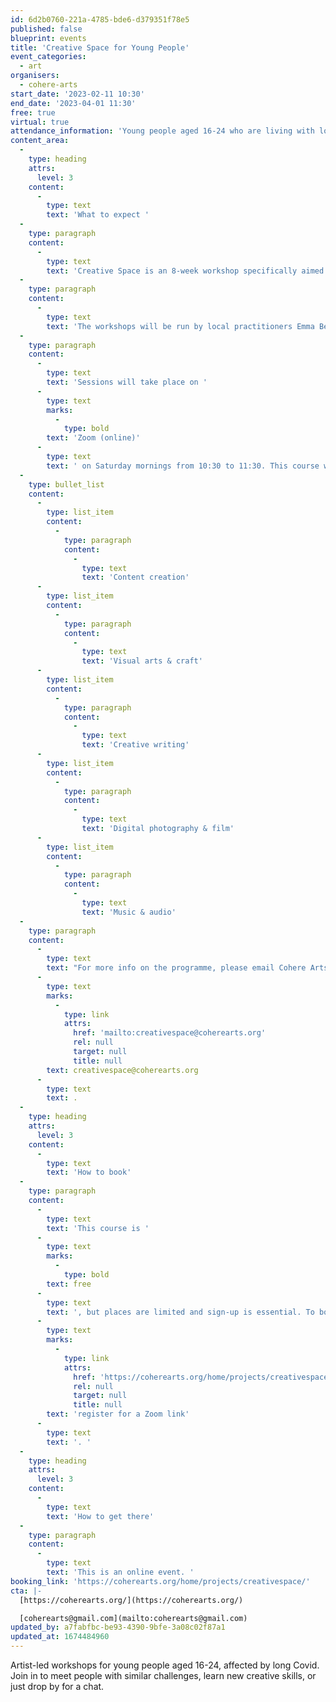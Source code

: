 ```yaml
---
id: 6d2b0760-221a-4785-bde6-d379351f78e5
published: false
blueprint: events
title: 'Creative Space for Young People'
event_categories:
  - art
organisers:
  - cohere-arts
start_date: '2023-02-11 10:30'
end_date: '2023-04-01 11:30'
free: true
virtual: true
attendance_information: 'Young people aged 16-24 who are living with long covid'
content_area:
  -
    type: heading
    attrs:
      level: 3
    content:
      -
        type: text
        text: 'What to expect '
  -
    type: paragraph
    content:
      -
        type: text
        text: 'Creative Space is an 8-week workshop specifically aimed at young people aged 16-24, living with long covid. The aims of the programme are to connect people who are facing similar challenges and support mental health and wellbeing through engagement with creative activities.'
  -
    type: paragraph
    content:
      -
        type: text
        text: 'The workshops will be run by local practitioners Emma Bernard (performer, writer, and director) and Rosy May (dancer, and content creator).'
  -
    type: paragraph
    content:
      -
        type: text
        text: 'Sessions will take place on '
      -
        type: text
        marks:
          -
            type: bold
        text: 'Zoom (online)'
      -
        type: text
        text: ' on Saturday mornings from 10:30 to 11:30. This course will run from 11th Feb to 1st April 2023 and will include a mixture of:'
  -
    type: bullet_list
    content:
      -
        type: list_item
        content:
          -
            type: paragraph
            content:
              -
                type: text
                text: 'Content creation'
      -
        type: list_item
        content:
          -
            type: paragraph
            content:
              -
                type: text
                text: 'Visual arts & craft'
      -
        type: list_item
        content:
          -
            type: paragraph
            content:
              -
                type: text
                text: 'Creative writing'
      -
        type: list_item
        content:
          -
            type: paragraph
            content:
              -
                type: text
                text: 'Digital photography & film'
      -
        type: list_item
        content:
          -
            type: paragraph
            content:
              -
                type: text
                text: 'Music & audio'
  -
    type: paragraph
    content:
      -
        type: text
        text: "For more info on the programme, please email Cohere Arts at\_"
      -
        type: text
        marks:
          -
            type: link
            attrs:
              href: 'mailto:creativespace@coherearts.org'
              rel: null
              target: null
              title: null
        text: creativespace@coherearts.org
      -
        type: text
        text: .
  -
    type: heading
    attrs:
      level: 3
    content:
      -
        type: text
        text: 'How to book'
  -
    type: paragraph
    content:
      -
        type: text
        text: 'This course is '
      -
        type: text
        marks:
          -
            type: bold
        text: free
      -
        type: text
        text: ', but places are limited and sign-up is essential. To book a space, '
      -
        type: text
        marks:
          -
            type: link
            attrs:
              href: 'https://coherearts.org/home/projects/creativespace/'
              rel: null
              target: null
              title: null
        text: 'register for a Zoom link'
      -
        type: text
        text: '. '
  -
    type: heading
    attrs:
      level: 3
    content:
      -
        type: text
        text: 'How to get there'
  -
    type: paragraph
    content:
      -
        type: text
        text: 'This is an online event. '
booking_link: 'https://coherearts.org/home/projects/creativespace/'
cta: |-
  [https://coherearts.org/](https://coherearts.org/)

  [coherearts@gmail.com](mailto:coherearts@gmail.com)
updated_by: a7fabfbc-be93-4390-9bfe-3a08c02f87a1
updated_at: 1674484960
---
```

Artist-led workshops for young people aged 16-24, affected by long Covid. Join in to meet people with similar challenges, learn new creative skills, or just drop by for a chat.